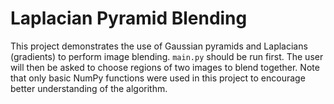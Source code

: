 # Laplacian Pyramid Blending

This project demonstrates the use of Gaussian pyramids and Laplacians (gradients) to perform image blending. `main.py` should be run first. The user will then be asked to choose regions of two images to blend together. Note that only basic NumPy functions were used in this project to encourage better understanding of the algorithm.